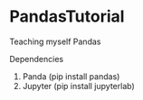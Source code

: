 # PandasTutorial
Teaching myself Pandas

Dependencies
1. Panda (pip install pandas)
2. Jupyter (pip install jupyterlab)